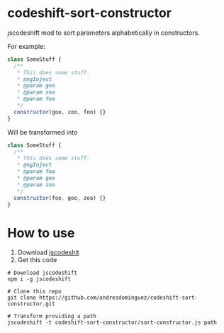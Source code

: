 # codeshift-sort-constructor
jscodeshift mod to sort parameters alphabetically in constructors.

For example:

```js
class SomeStuff {
  /**
   * This does some stuff.
   * @ngInject
   * @param goo
   * @param zoo
   * @param foo
   */
  constructor(goo, zoo, foo) {}
}
```

Will be transformed into

```js
class SomeStuff {
  /**
   * This does some stuff.
   * @ngInject
   * @param foo
   * @param goo
   * @param zoo
   */
  constructor(foo, goo, zoo) {}
}
```

# How to use

1. Download [jscodeshit](https://github.com/facebook/jscodeshift)
1. Get this code

```shell
# Download jscodeshift
npm i -g jscodeshift

# Clone this repo
git clone https://github.com/andresdominguez/codeshift-sort-constructor.git

# Transform providing a path
jscodeshift -t codeshift-sort-constructor/sort-constructor.js path
```
